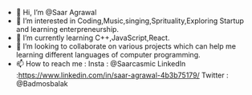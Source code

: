 - 👋 Hi, I’m @Saar Agrawal
- 👀 I’m interested in Coding,Music,singing,Sprituality,Exploring Startup and learning enterpreneurship.
- 🌱 I’m currently learning C++,JavaScript,React.
- 💞️ I’m looking to collaborate on various projects which can help me learning different languages of computer programming.
- 📫 How to reach me : 
Insta : @Saarcasmic
LinkedIn :https://www.linkedin.com/in/saar-agrawal-4b3b75179/
Twitter : @Badmosbalak

<!---
DharmaWarrior/DharmaWarrior is a ✨ special ✨ repository because its `README.md` (this file) appears on your GitHub profile.
You can click the Preview link to take a look at your changes.
--->
